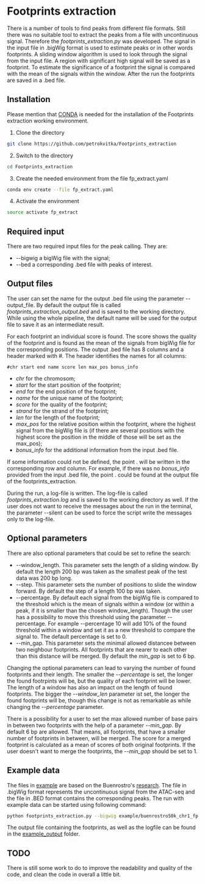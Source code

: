 # Footprints extraction

There is a number of tools to find peaks from different file formats. Still there was no suitable tool to extract the peaks from a file with uncontinuous signal. Therefore the _footprints_extraction.py_ was developed. The signal in the input file in .bigWig format is used to estimate peaks or in other words footprints. A sliding window algorithm is used to look through the signal from the input file. A region with significant high signal will be saved as a footprint. To estimate the significance of a footprint the signal is compared with the mean of the signals within the window. After the run the footprints are saved in a .bed file.

## Installation

Please mention that [CONDA](https://conda.io/projects/conda/en/latest/user-guide/install/index.html) is needed for the installation of the Footprints extraction working environment.

1. Clone the directory
```bash
git clone https://github.com/petrokvitka/Footprints_extraction
```
2. Switch to the directory
```bash
cd Footprints_extraction
```
3. Create the needed environment from the file fp_extract.yaml
```bash
conda env create --file fp_extract.yaml
```
4. Activate the environment
```bash
source activate fp_extract
```

## Required input
There are two required input files for the peak calling. They are:
* --bigwig a bigWig file with the signal;
* --bed a corresponding .bed file with peaks of interest.

## Output files
The user can set the name for the output .bed file using the parameter --output_file. By default the output file is called _footprints_extraction_output.bed_ and is saved to the working directory. While using the whole pipeline, the default name will be used for the output file to save it as an intermediate result.

For each footprint an individual score is found. The score shows the quality of the footprint and is found as the mean of the signals from bigWig file for the corresponding positions. The output .bed file has 8 columns and a header marked with #. The header identifies the names for all columns:
```
#chr start end name score len max_pos bonus_info
```
* _chr_ for the chromosom;
* _start_ for the start position of the footprint;
* _end_ for the end position of the footprint;
* _name_ for the unique name of the footprint;
* _score_ for the quality of the footprint;
* _strand_ for the strand of the footprint;
* _len_ for the length of the footprint;
* _max_pos_ for the relative position within the footprint, where the highest signal from the bigWig file is (if there are several positions with the highest score the position in the middle of those will be set as the max_pos);
* _bonus_info_ for the additional information from the input .bed file.

If some information could not be defined, the point . will be written in the corresponding row and column. For example, if there was no _bonus_info_ provided from the input .bed file, the point . could be found at the output file of the footprints_extraction.

During the run, a log-file is written. The log-file is called _footprints_extraction.log_ and is saved to the working directory as well. If the user does not want to receive the messages about the run in the terminal, the parameter --silent can be used to force the script write the messages only to the log-file.

## Optional parameters
There are also optional parameters that could be set to refine the search:
* --window_length. This parameter sets the length of a sliding window. By default the length 200 bp was taken as the smallest peak of the test data was 200 bp long. 
* --step. This parameter sets the number of positions to slide the window forward. By default the step of a length 100 bp was taken.
* --percentage. By default each signal from the bigWig file is compared to the threshold which is the mean of signals within a window (or within a peak, if it is smaller than the chosen window_length). Though the user has a possibility to move this threshold using the parameter --percentage. For example --percentage 10 will add 10% of the found threshold within a window and set it as a new threshold to compare the signal to. The default percentage is set to 0.
* --min_gap. This parameter sets the minimal allowed distancee between two neighbour footprints. All footprints that are nearer to each other than this distance will be merged. By default the _min_gap_ is set to 6 bp.

Changing the optional parameters can lead to varying the number of found footprints and their length. The smaller the _--percentage_ is set, the longer the found footrpints will be, but the quality of each footprint will be lower. The length of a window has also an impact on the length of found footprints. The bigger the _--window_len_ parameter ist set, the longer the found footprints will be, though this change is not as remarkable as while changing the _--percentage_ parameter.

There is a possibility for a user to set the max allowed number of base pairs in between two footprints with the help of a parameter _--min_gap_. By default 6 bp are allowed. That means, all footprints, that have a smaller number of footprints in between, will be merged. The score for a merged footprint is calculated as a mean of scores of both original footprints. If the user doesn't want to merge the footprints, the _--min_gap_ should be set to 1.

## Example data

The files in [example](./example) are based on the Buenrostro's [research](https://www.ncbi.nlm.nih.gov/pmc/articles/PMC4374986/). The file in .bigWig format represents the uncontinuous signal from the ATAC-seq and the file in .BED format contains the corresponding peaks. The run with example data can be started using following command:

```bash
python footprints_extraction.py --bigwig example/buenrostro50k_chr1_fp.bw --bed example/buenrostro50k_chr1_peaks.bed --output_file example_output/output.bed
```

The output file containing the footprints, as well as the logfile can be found in the [example_output](./example_output) folder.


## TODO

There is still some work to do to improve the readability and quality of the code, and clean the code in overall a little bit.
